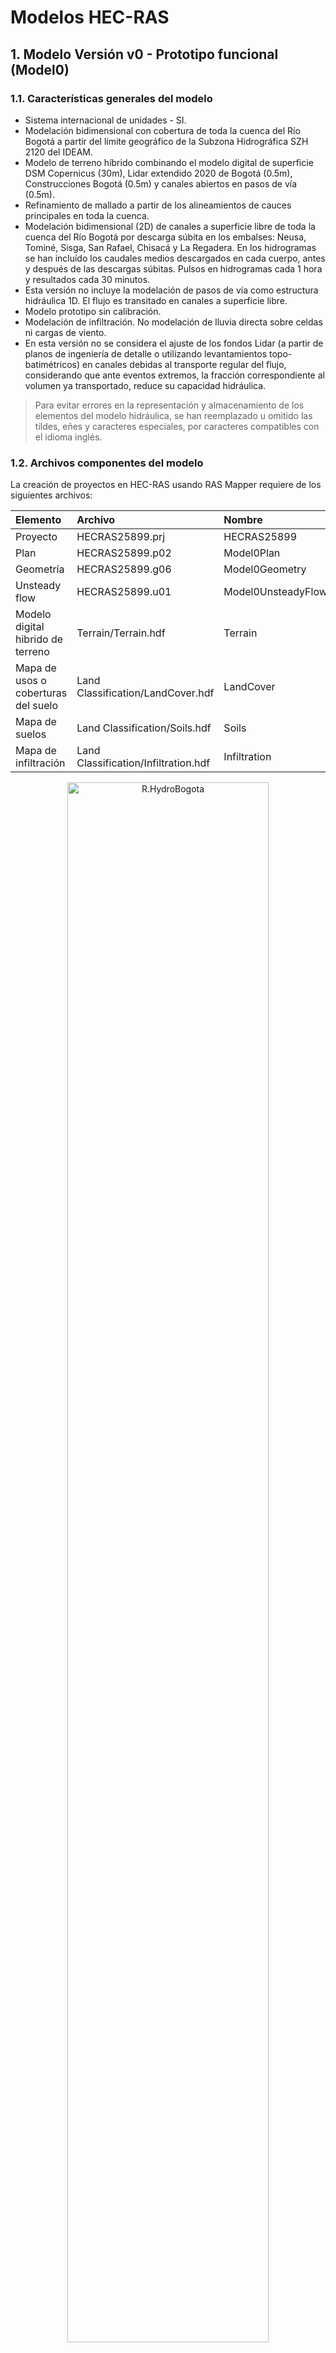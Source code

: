 # Modelos HEC-RAS


## 1. Modelo Versión v0 - Prototipo funcional (Model0)


### 1.1. Características generales del modelo

* Sistema internacional de unidades - SI.
* Modelación bidimensional con cobertura de toda la cuenca del Río Bogotá a partir del límite geográfico de la Subzona Hidrográfica SZH 2120 del IDEAM.
* Modelo de terreno híbrido combinando el modelo digital de superficie DSM Copernicus (30m), Lidar extendido 2020 de Bogotá (0.5m), Construcciones Bogotá (0.5m) y canales abiertos en pasos de vía (0.5m).
* Refinamiento de mallado a partir de los alineamientos de cauces principales en toda la cuenca.
* Modelación bidimensional (2D) de canales a superficie libre de toda la cuenca del Río Bogotá por descarga súbita en los embalses: Neusa, Tominé, Sisga, San Rafael, Chisacá y La Regadera. En los hidrogramas se han incluído los caudales medios descargados en cada cuerpo, antes y después de las descargas súbitas. Pulsos en hidrogramas cada 1 hora y resultados cada 30 minutos.
* Esta versión no incluye la modelación de pasos de vía como estructura hidráulica 1D. El flujo es transitado en canales a superficie libre.
* Modelo prototipo sin calibración.
* Modelación de infiltración. No modelación de lluvia directa sobre celdas ni cargas de viento.
* En esta versión no se considera el ajuste de los fondos Lidar (a partir de planos de ingeniería de detalle o utilizando levantamientos topo-batimétricos) en canales debidas al transporte regular del flujo, considerando que ante eventos extremos, la fracción correspondiente al volumen ya transportado, reduce su capacidad hidráulica.

> Para evitar errores en la representación y almacenamiento de los elementos del modelo hidráulica, se han reemplazado u omitido las tildes, eñes y caracteres especiales, por caracteres compatibles con el idioma inglés.


### 1.2. Archivos componentes del modelo

La creación de proyectos en HEC-RAS usando RAS Mapper requiere de los siguientes archivos:

<div align="center">

| Elemento                            | Archivo                              | Nombre             | 
|:------------------------------------|:-------------------------------------|:-------------------|
| Proyecto                            | HECRAS25899.prj                      | HECRAS25899        |
| Plan                                | HECRAS25899.p02                      | Model0Plan         |
| Geometría                           | HECRAS25899.g06                      | Model0Geometry     |
| Unsteady flow                       | HECRAS25899.u01                      | Model0UnsteadyFlow |
| Modelo digital hibrido de terreno   | Terrain/Terrain.hdf                  | Terrain            |
| Mapa de usos o coberturas del suelo | Land Classification/LandCover.hdf    | LandCover          |
| Mapa de suelos                      | Land Classification/Soils.hdf        | Soils              |
| Mapa de infiltración                | Land Classification/Infiltration.hdf | Infiltration       |

</div>

<div align="center"><img src="../.graph/HECRAS_Model0_Project.png" alt="R.HydroBogota" width="80%" border="0" /><sub><br>Ventana principal de proyecto</sub><br><br></div>

> Para conocer el detalle del modelo de terreno híbrido ensamblado, consulte la documentación disponible en [.dem](../.dem/Readme.md)
>
> Para conocer el detalle de los mapas de usos, suelos, infiltración, impermeabilidad y sus homologaciones, consulte la documentación disponible en [.shp](../.shp/Readme.md)


### 1.3 Mallado y mapas asociados

El mallado ha sido refinado utilizando los alineamientos de los cauces principales de la red de drenaje de la cuenca contenidos en [Breakline_9377_v0.shp](../.shp/Breakline_9377_v0.rar). Para mayor información, consulte la documentación disponible de _Breaklines_ en la carpeta [.shp](../.shp/Readme.md)

<div align="center">

| Característica                                | Characteristic      | Valor     |
|:----------------------------------------------|:--------------------|:----------|
| Coeficiente de rugosidad global de Manning    | Manning's n         | 0.030     |
| Tolerancia en longitud de caras               | Cell tolerance      | 5 %       |
| Tamaño general de celda horizontal y vertical | Main cell size      | 240 m     |
| Número de celdas                              | Number of Cells     | 123708    |
| Largo promedio por cara                       | Average Face Length | 219 m     |
| Tamaño promedio de celda                      | Average Cell Size   | 47902 m²  |
| Tamaño máximo de celda                        | Maximum Cell Size   | 136618 m² |
| Tamaño mínimo de celda                        | Minimum Cell Size   | 79 m²     |

</div>

<div align="center"><img src="../.graph/HECRAS_Model0_2DFlowArea.png" alt="R.HydroBogota" width="100%" border="0" /><sub><br>2D Flow Area</sub><br><br></div>

> El valor global definido de Coeficiente de Rugosidad de Manning, únicamente es aplicable a celdas en la que no exista cobertura en el mapa de usos del suelo. Para este estudio se ha definido un mapa global con cobertura sobre todo el Departamento de Cundinamarca y la cuenca del Río Bogotá.

<div align="center"><img src="../.graph/HECRAS_Model0_Manning.png" alt="R.HydroBogota" width="100%" border="0" /><sub><br>Mapa de rugosidad de Manning</sub><br><br></div>

> El valor de tolerancia de longitud de celda se define en RAS Mapper desde el menú _Tools / Options… / Mesh Tolerances / Maximum Face Length Tolerance (Percent)_. De acuerdo a las recomendaciones del manual técnico de HEC-RAS, en modelos cuyo propósito es también la modelación de sedimentos, el porcentaje de tolerancia debe ser definido al rededor del 15%, sin embargo, al realizar pruebas de mallado se pudo observar que para la topología de la red que combina diferentes tipos de ancho de sección, la definición de este porcentaje generaba celdas triangulares con terminaciones muy alargadas y con traslapo sobre otras celdas.

<div align="center"><img src="../.graph/HECRAS_Model0_MeshTolerances.png" alt="R.HydroBogota" width="70%" border="0" /><sub><br>Mesh Tolerances</sub><br><br></div>

<div align="center"><img src="../.graph/HECRAS_Model0_Infiltration.png" alt="R.HydroBogota" width="100%" border="0" /><sub><br>Infiltration</sub><br><br></div>

<div align="center"><img src="../.graph/HECRAS_Model0_Impervious.png" alt="R.HydroBogota" width="100%" border="0" /><sub><br>Percent impervious</sub><br><br></div>


### 1.4. Tiempos de cómputo - Computational interval

El intervalo computacional de modelación se ha definido adaptativo utilizando la condición de Courant y la metodología que utiliza la relación de la velocidad en las caras entre el largo promedio de las celdas del mallado _(Velocity/Length o Face velocity * dt / cell to cell distance)_.

> El valor máximo de velocidad ha sido asumido y requiere de investigation complementaria.

<div align="center"><img src="../.graph/Parameter_CourantNumber.png" alt="R.HydroBogota" width="50%" border="0" /><sub><br>Tomado de: <a href="https://www.hec.usace.army.mil/confluence/rasdocs/ras1dtechref/latest/performing-a-dam-break-study-with-hec-ras/computational-time-step">Manual de Referencia Hidráulica de HEC-RAS</a></sub><br><br></div>

<div align="center">

| Parámetro                                            | Valor                 |
|:-----------------------------------------------------|:----------------------|
| Velocidad máxima del flujo o celeridad de onda       | 60.83 m/s             |
| Velocidad mínima del flujo o celeridad de onda       | 0.001 m/s             |
| ΔT, intervalo computacional de cómputo               | 1800 seg (30 minutos) |
| ΔX, distancia promedio entre celdas                  | 219 m                 |
| Máximo valor del número de Courant (C = V * ΔT / ΔX) | 500                   |
| Mínimo valor del número de Courant (C = V * ΔT / ΔX) | 0.00821918            |

</div>

<div align="center"><img src="../.graph/HECRAS_Model0_AdvancedTimeStepControl.png" alt="R.HydroBogota" width="80%" border="0" /><sub><br>Advanced Time Step Control</sub><br><br></div>


### 1.5. Hidrogramas

#### 1.5.1. Hidrograma unitario - Unit Hydrograph UH

Para la distribución del volumen almacenado y descargado súbitamente desde cada embalse, se han utilizado los factores del hidrograma unitario de la [Natural Resources Conservation Service NRCS del U.S. Department of Agriculture](https://www.nrcs.usda.gov/) de los Estados Unidos de América, correspondiente al hidrograma ajustado utilizado en el estado de Michigan. Se han distribuido los pulsos horarios para una duración total de 8 horas.

Mas información en https://learn.hydrologystudio.com/hydrology-studio/knowledge-base/nrcs-unit-hydrograph-peak-factors/

> Los valores del hidrograma unitario de la NRCS han sido utilizados en la primera versión del modelo hidráulico, en futuras versiones de este estudio, se realizará un análisis extendido de diferentes patrones de distribución aplicables a cada embalse.

<div align="center">

NRCS Unit Hydrograph Shape Factors - Michigan

| Pulso | Factor |
|-------|--------|
| 0     | 0      |
| 1     | 0.5    |
| 2     | 1      |
| 3     | 0.8    |
| 4     | 0.6    |
| 5     | 0.4    |
| 6     | 0.2    |
| 7     | 0      |

<div align="center"><img src="../.graph/Excel_UnitHydrographShapeFactors_NRCS_Michigan.png" alt="R.HydroBogota" width="65%" border="0" /><sub></sub><br><br></div>


</div>

> Para obtener el total del volumen descargado en cada embalse, se ha estimado (función objetivo en Microsoft Excel) un factor de distribución de 0.285714285714286.


#### 1.5.2. Hidrogramas y caudales pico en Embalses por descarga súbita - Condiciones de frontera

Las líneas de condición de frontera han sido trazadas aguas abajo de la pantalla de cada presa.

<div align="center">

| Google                                                                      | Cuerpo de agua (wiki)                                                                                   | Condición de frontera    | Capacidad (Hm³) | Pico máximo de flujo (m³/s) |
|:----------------------------------------------------------------------------|:--------------------------------------------------------------------------------------------------------|--------------------------|-----------------|-----------------------------|
| [:globe_with_meridians:](http://maps.google.com/maps?q=5.135924,-73.969663) | [Embalse Neusa](https://es.wikipedia.org/wiki/Embalse_del_Neusa)                                        | BC Upstream Neusa        | 117             | 9285.71                     |
| [:globe_with_meridians:](http://maps.google.com/maps?q=5.036403,-73.811914) | [Embalse Tominé](https://es.wikipedia.org/wiki/Embalse_de_Tomin%C3%A9)                                  | BC Upstream Tomine       | 689.5           | 54722.22                    |
| [:globe_with_meridians:](http://maps.google.com/maps?q=5.083958,-73.72756)  | [Embalse Sisga](https://es.wikipedia.org/wiki/Represa_del_Sisga)                                        | BC Upstream Sisga        | 90.1            | 7150.79                     |
| [:globe_with_meridians:](http://maps.google.com/maps?q=4.703225,-73.985746) | [Embalse San Rafael ](https://es.wikipedia.org/wiki/Embalse_de_San_Rafael)                              | BC Upstream San Rafael   | 75              | 5952.38                     |
| [:globe_with_meridians:](http://maps.google.com/maps?q=4.384184,-74.167766) | [Embalse Chisacá](https://www.banrepcultural.org/coleccion-bibliografica/especiales/embalse-de-chisaca) | BC Upstream Chisaca      | 6.7             | 531.75                      |
| [:globe_with_meridians:](http://maps.google.com/maps?q=4.403117,-74.143296) | [Embalse La Regadera](https://archivobogota.secretariageneral.gov.co/noticias/embalse-la-regadera)      | BC Upstream La Regadera  | 3.3             | 261.90                      |

</div>

<div align="center"><img src="../.graph/Excel_UnitHydrographShapeFactors_NRCS_Michigan_DAM.png" alt="R.HydroBogota" width="65%" border="0" /><sub></sub><br><br></div>

<div align="center"><img src="../.graph/HECRAS_Model0_UnsteadyFlowData.png" alt="R.HydroBogota" width="50%" border="0" /><sub><br>Unsteady Flow Data</sub><br><br></div>

<div align="center"><img src="../.graph/HECRAS_Model0_UnsteadyFlowBoundaryFiles.png" alt="R.HydroBogota" width="100%" border="0" /><sub><br> Unsteady Flow Boundary Files</sub><br><br></div>


### 1.6. Ejecución y resultados

<div align="center">

Parámetros generales para cálculo y presentación de resultados<br>

| Parámetro                  | Valor                           |
|:---------------------------|:--------------------------------|
| Starting date              | 04MAY2024                       |
| Ending date                | 30MAY2024                       |
| Starting time              | 00:00                           |
| Ending time                | 00:23                           |
| Computation interval       | Controlled by Courant condition |
| Mapping output interval    | 30 Minute                       |
| Hydrograph output interval | 30 Minute                       |
| Detailed output interval   | 30 Minute                       |

</div>

<div align="center"><img src="../.graph/HECRAS_Model0_2DFlowOptions.png" alt="R.HydroBogota" width="70%" border="0" /><sub><br>2D Flow Options</sub><br><br></div>

<div align="center"><img src="../.graph/HECRAS_Model0_2DOptions.png" alt="R.HydroBogota" width="60%" border="0" /><sub><br>2D Options</sub><br><br></div>

<div align="center">
Ventana de ejecución<br>
<img src="../.graph/HECRAS_Model0_Computations1.png" alt="R.HydroBogota" width="480" border="0" />
<img src="../.graph/HECRAS_Model0_Computations2.png" alt="R.HydroBogota" width="480" border="0" />
<img src="../.graph/HECRAS_Model0_Computations2.png" alt="R.HydroBogota" width="480" border="0" />
<img src="../.graph/HECRAS_Model0_Computations2.png" alt="R.HydroBogota" width="480" border="0" />
</div>


#### 1.6.1. Elevación máxima lámina de agua - Water surface elevation - WSE

Elevación máxima de la lámina de agua expresada en metros sobre el nivel del mar (m.s.n.m).

<div align="center"><img src="../.graph/HECRAS_Model0_WSE_Max.png" alt="R.HydroBogota" width="100%" border="0" /><sub><br>Maximum Water Surface Elevation - WSE (m.s.n.m)</sub><br><br></div>
<div align="center"><img src="../.graph/HECRAS_Model0_WSE_BogotaDCSample.png" alt="R.HydroBogota" width="100%" border="0" /><sub><br>Maximum Water Surface Elevation - WSE (m.s.n.m) - Ciudad de Bogotá</sub><br><br></div>
<div align="center"><img src="../.graph/HECRAS_Model0_WSE_BogotaDCCanalGuaymaral.png" alt="R.HydroBogota" width="100%" border="0" /><sub><br>Maximum Water Surface Elevation - WSE (m.s.n.m) - Ciudad de Bogotá - Canal Guaymaral</sub><br><br></div>
<div align="center"><img src="../.graph/HECRAS_Model0_WSE_Max_NeusaDAM.png" alt="R.HydroBogota" width="100%" border="0" /><sub><br>Maximum Water Surface Elevation - WSE (m.s.n.m) - Embalse del Neusa</sub><br><br></div>
<div align="center"><img src="../.graph/HECRAS_Model0_WSE_Max_TomineDAM.png" alt="R.HydroBogota" width="100%" border="0" /><sub><br>Maximum Water Surface Elevation - WSE (m.s.n.m) - Embalse Tominé</sub><br><br></div>
<div align="center"><img src="../.graph/HECRAS_Model0_WSE_Max_SisgaDAM.png" alt="R.HydroBogota" width="100%" border="0" /><sub><br>Maximum Water Surface Elevation - WSE (m.s.n.m) - Embalse del Sisga</sub><br><br></div>
<div align="center"><img src="../.graph/HECRAS_Model0_WSE_Max_SanRafaelDAM.png" alt="R.HydroBogota" width="100%" border="0" /><sub><br>Maximum Water Surface Elevation - WSE (m.s.n.m) - Embalse San Rafael</sub><br><br></div>
<div align="center"><img src="../.graph/HECRAS_Model0_WSE_Max_ChisacaLaRegaderaDAM.png" alt="R.HydroBogota" width="100%" border="0" /><sub><br>Maximum Water Surface Elevation - WSE (m.s.n.m) - Embalse Chisacá y La Regadera</sub><br><br></div>


#### 1.6.2. Profundidad del flujo - Depth

Profundidad máxima de la lámina de agua expresada en metros.

<div align="center"><img src="../.graph/HECRAS_Model0_Depth_Max.png" alt="R.HydroBogota" width="100%" border="0" /><sub><br>Maximum Water Depth (m)</sub><br><br></div>
<div align="center"><img src="../.graph/HECRAS_Model0_Depth_BogotaDCSample.png" alt="R.HydroBogota" width="100%" border="0" /><sub><br>Maximum Water Depth (m) - Ciudad de Bogotá</sub><br><br></div>
<div align="center"><img src="../.graph/HECRAS_Model0_Depth_BogotaDCCanalGuaymaral.png" alt="R.HydroBogota" width="100%" border="0" /><sub><br>Maximum Water Depth (m) - Ciudad de Bogotá - Canal Guaymaral</sub><br><br></div>
<div align="center"><img src="../.graph/HECRAS_Model0_Depth_Max_NeusaDAM.png" alt="R.HydroBogota" width="100%" border="0" /><sub><br>Maximum Water Depth (m) - Embalse del Neusa</sub><br><br></div>
<div align="center"><img src="../.graph/HECRAS_Model0_Depth_Max_TomineDAM.png" alt="R.HydroBogota" width="100%" border="0" /><sub><br>Maximum Water Depth (m) - Embalse Tominé</sub><br><br></div>
<div align="center"><img src="../.graph/HECRAS_Model0_Depth_Max_SisgaDAM.png" alt="R.HydroBogota" width="100%" border="0" /><sub><br>Maximum Water Depth (m) - Embalse del Sisga</sub><br><br></div>
<div align="center"><img src="../.graph/HECRAS_Model0_Depth_Max_SanRafaelDAM.png" alt="R.HydroBogota" width="100%" border="0" /><sub><br>Maximum Water Depth (m) - Embalse San Rafael</sub><br><br></div>
<div align="center"><img src="../.graph/HECRAS_Model0_Depth_Max_ChisacaLaRegaderaDAM.png" alt="R.HydroBogota" width="100%" border="0" /><sub><br>Maximum Water Depth (m) - Embalse Chisacá y La Regadera</sub><br><br></div>

Frente de onda de inundación

https://github.com/user-attachments/assets/33a96298-985c-46e6-8fa8-64835d2de713


#### 1.6.3. Velocidad del flujo - Velocity

Velocidad del flujo expresado en metros / segundo.

<div align="center"><img src="../.graph/HECRAS_Model0_Velocity_Max.png" alt="R.HydroBogota" width="100%" border="0" /><sub><br>Maximum Velocity (m/s)</sub><br><br></div>
<div align="center"><img src="../.graph/HECRAS_Model0_Velocity_BogotaDCSample.png" alt="R.HydroBogota" width="100%" border="0" /><sub><br>Maximum Velocity (m/s) - Ciudad de Bogotá</sub><br><br></div>
<div align="center"><img src="../.graph/HECRAS_Model0_Velocity_BogotaDCCanalGuaymaral.png" alt="R.HydroBogota" width="100%" border="0" /><sub><br>Maximum Velocity (m/s) - Ciudad de Bogotá - Canal Guaymaral</sub><br><br></div>
<div align="center"><img src="../.graph/HECRAS_Model0_Velocity_Max_NeusaDAM.png" alt="R.HydroBogota" width="100%" border="0" /><sub><br>Maximum Velocity (m/s) - Embalse del Neusa</sub><br><br></div>
<div align="center"><img src="../.graph/HECRAS_Model0_Velocity_Max_TomineDAM.png" alt="R.HydroBogota" width="100%" border="0" /><sub><br>Maximum Velocity (m/s) - Embalse Tominé</sub><br><br></div>
<div align="center"><img src="../.graph/HECRAS_Model0_Velocity_Max_SisgaDAM.png" alt="R.HydroBogota" width="100%" border="0" /><sub><br>Maximum Velocity (m/s) - Embalse del Sisga</sub><br><br></div>
<div align="center"><img src="../.graph/HECRAS_Model0_Velocity_Max_SanRafaelDAM.png" alt="R.HydroBogota" width="100%" border="0" /><sub><br>Maximum Velocity (m/s) - Embalse San Rafael</sub><br><br></div>
<div align="center"><img src="../.graph/HECRAS_Model0_Velocity_Max_ChisacaLaRegaderaDAM.png" alt="R.HydroBogota" width="100%" border="0" /><sub><br>Maximum Velocity (m/s) - Embalse Chisacá y La Regadera</sub><br><br></div>

Velocidad de onda de inundación

https://github.com/user-attachments/assets/8314a135-6b43-4efc-92e9-5c0d320e19fb

